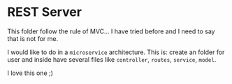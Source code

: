 # REST Server

This folder follow the rule of MVC... I have tried before and I need to say that is not for me.

I would like to do in a `microservice` architecture. This is: create an folder for user and inside have several files like `controller`, `routes`, `service`, `model`.

I love this one ;)
